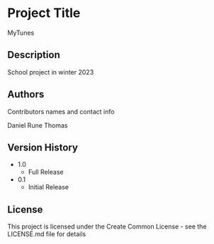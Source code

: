 # Project Title

MyTunes

## Description

School project in winter 2023

## Authors

Contributors names and contact info

Daniel 
Rune 
Thomas 


## Version History
* 1.0
    * Full Release
* 0.1
    * Initial Release

## License

This project is licensed under the Create Common License - see the LICENSE.md file for details

